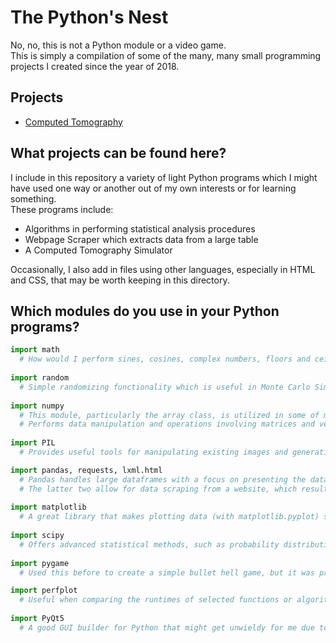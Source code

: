 # The Python's Nest
No, no, this is not a Python module or a video game. <br>
This is simply a compilation of some of the many, many small programming projects I created since the year of 2018.

## Projects ##
- <a href="https://github.com/joshuainovero/the-pythons-nest/tree/Computed-Tomography">Computed Tomography</a>

## What projects can be found here?
I include in this repository a variety of light Python programs which I might have used one way or another out of my own interests or for learning something. <br>
These programs include:
* Algorithms in performing statistical analysis procedures
* Webpage Scraper which extracts data from a large table
* A Computed Tomography Simulator 

Occasionally, I also add in files using other languages, especially in HTML and CSS, that may be worth keeping in this directory.

## Which modules do you use in your Python programs?
```python
import math
  # How would I perform sines, cosines, complex numbers, floors and ceilings without this important module?
 
import random
  # Simple randomizing functionality which is useful in Monte Carlo Simulations.
  
import numpy
  # This module, particularly the array class, is utilized in some of my mathematics-heavy programs.
  # Performs data manipulation and operations involving matrices and vectors.
  
import PIL
  # Provides useful tools for manipulating existing images and generating new images from arrays of numbers.

import pandas, requests, lxml.html
  # Pandas handles large dataframes with a focus on presenting the data other than just computing with it.
  # The latter two allow for data scraping from a website, which results in a large amount of data for Pandas.
  
import matplotlib
  # A great library that makes plotting data (with matplotlib.pyplot) simple to execute.
  
import scipy
  # Offers advanced statistical methods, such as probability distributions, in scipy.stats.
  
import pygame
  # Used this before to create a simple bullet hell game, but it was prone to lag and became cluttery to code.

import perfplot
  # Useful when comparing the runtimes of selected functions or algorithms.
  
import PyQt5
  # A good GUI builder for Python that might get unwieldy for me due to clutteriness and complexity.
  
```
